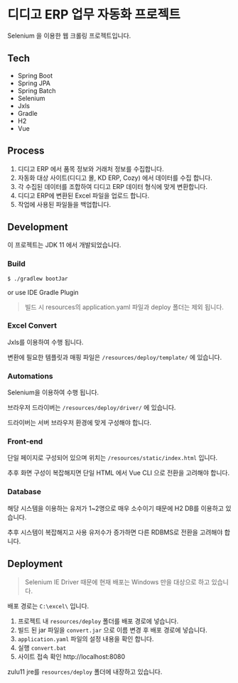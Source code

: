 # 디디고 ERP 업무 자동화 프로젝트

Selenium 을 이용한 웹 크롤링 프로젝트입니다.

## Tech

- Spring Boot
- Spring JPA
- Spring Batch
- Selenium
- Jxls
- Gradle  
- H2
- Vue

## Process

1. 디디고 ERP 에서 품목 정보와 거래처 정보를 수집합니다.
2. 자동화 대상 사이트(디디고 몰, KD ERP, Cozy) 에서 데이터를 수집 합니다.
3. 각 수집된 데이터를 조합하여 디디고 ERP 데이터 형식에 맞게 변환합니다.
4. 디디고 ERP에 변환된 Excel 파일을 업로드 합니다.
5. 작업에 사용된 파일들을 백업합니다.

## Development

이 프로젝트는 JDK 11 에서 개발되었습니다.

### Build

```sh
$ ./gradlew bootJar
```

or use IDE Gradle Plugin

> 빌드 시 resources의 application.yaml 파일과 deploy 폴더는 제외 됩니다.

### Excel Convert
Jxls를 이용하여 수행 됩니다. 

변환에 필요한 템플릿과 매핑 파일은 ``/resources/deploy/template/`` 에 있습니다.

### Automations
Selenium을 이용하여 수행 됩니다.

브라우저 드라이버는 ``/resources/deploy/driver/`` 에 있습니다.

드라이버는 서버 브라우저 환경에 맞게 구성해야 합니다.

### Front-end
단일 페이지로 구성되어 있으며 위치는 ``/resources/static/index.html`` 입니다.

추후 화면 구성이 복잡해지면 단일 HTML 에서 Vue CLI 으로 전환을 고려해야 합니다.

### Database
해당 시스템을 이용하는 유저가 1~2명으로 매우 소수이기 때문에 H2 DB를 이용하고 있습니다.

추후 시스템이 복잡해지고 사용 유저수가 증가하면 다른 RDBMS로 전환을 고려해야 합니다.

## Deployment
> Selenium IE Driver 때문에 현재 배포는 Windows 만을 대상으로 하고 있습니다.

배포 경로는 ``C:\excel\`` 입니다.

1. 프로젝트 내 ``resources/deploy`` 폴더를 배포 경로에 넣습니다.
2. 빌드 된 jar 파일을 ``convert.jar`` 으로 이름 변경 후 배포 경로에 넣습니다.
3. ``application.yaml`` 파일의 설정 내용을 확인 합니다.
4. 실행 ``convert.bat``
5. 사이트 접속 확인 http://localhost:8080

zulu11 jre를 ``resources/deploy`` 폴더에 내장하고 있습니다. 
